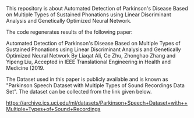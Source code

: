 This repository is about Automated Detection of Parkinson's Disease Based on Multiple Types of Sustained Phonations using Linear Discriminant Analysis and Genetically Optimized Neural Network.

The code regenerates results of the following paper:

Automated Detection of Parkinson's Disease Based on Multiple Types of Sustained Phonations using Linear Discriminant Analysis and Genetically Optimized Neural Network By Liaqat Ali, Ce Zhu, Zhonghao Zhang and Yipeng Liu, Accepted in IEEE Translational Engineering in Health and Medicine (2019.

The Dataset used in this paper is publicly available and is known as "Parkinson Speech Dataset with Multiple Types of Sound Recordings Data Set". The dataset can be collected from the link given below.

https://archive.ics.uci.edu/ml/datasets/Parkinson+Speech+Dataset+with++Multiple+Types+of+Sound+Recordings
